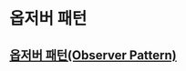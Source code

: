 # 옵저버 패턴

## [옵저버 패턴(Observer Pattern)](https://velog.io/@octo__/%EC%98%B5%EC%A0%80%EB%B2%84-%ED%8C%A8%ED%84%B4Observer-Pattern)

